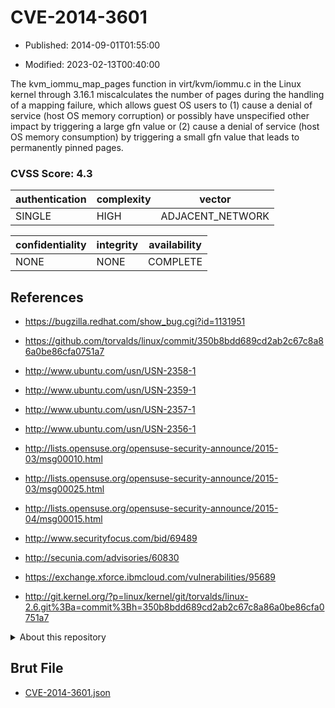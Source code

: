 # CVE-2014-3601

- Published: 2014-09-01T01:55:00

- Modified: 2023-02-13T00:40:00

The kvm_iommu_map_pages function in virt/kvm/iommu.c in the Linux kernel through 3.16.1 miscalculates the number of pages during the handling of a mapping failure, which allows guest OS users to (1) cause a denial of service (host OS memory corruption) or possibly have unspecified other impact by triggering a large gfn value or (2) cause a denial of service (host OS memory consumption) by triggering a small gfn value that leads to permanently pinned pages.

### CVSS Score: **4.3**

| authentication | complexity | vector |
| --- | --- | --- |
| SINGLE | HIGH | ADJACENT_NETWORK |

| confidentiality | integrity | availability |
| --- | --- | --- |
| NONE | NONE | COMPLETE |

## References

* https://bugzilla.redhat.com/show_bug.cgi?id=1131951

* https://github.com/torvalds/linux/commit/350b8bdd689cd2ab2c67c8a86a0be86cfa0751a7

* http://www.ubuntu.com/usn/USN-2358-1

* http://www.ubuntu.com/usn/USN-2359-1

* http://www.ubuntu.com/usn/USN-2357-1

* http://www.ubuntu.com/usn/USN-2356-1

* http://lists.opensuse.org/opensuse-security-announce/2015-03/msg00010.html

* http://lists.opensuse.org/opensuse-security-announce/2015-03/msg00025.html

* http://lists.opensuse.org/opensuse-security-announce/2015-04/msg00015.html

* http://www.securityfocus.com/bid/69489

* http://secunia.com/advisories/60830

* https://exchange.xforce.ibmcloud.com/vulnerabilities/95689

* http://git.kernel.org/?p=linux/kernel/git/torvalds/linux-2.6.git%3Ba=commit%3Bh=350b8bdd689cd2ab2c67c8a86a0be86cfa0751a7

<details>
<summary>About this repository</summary> 

  This repository is part of the project [Live Hack CVE](https://github.com/Live-Hack-CVE). Main website can be found [www.live-hack.org](https://www.live-hack.org) 
  
  Made by [Sn0wAlice](https://github.com/Sn0wAlice) for the people that care about security and need to have a feed of the latest CVEs. Hope you enjoy it, don't forget to star the repo and follow me on [Twitter](https://twitter.com/Sn0wAlice) and [Github](https://github.com/Sn0wAlice). And that is my [personnal website](https://www.alice-snow.me/)

  - [Home Page](https://github.com/Live-Hack-CVE)
  - [Framework](https://github.com/Live-Hack-CVE/cve-framework)
  - [CVE database](https://github.com/Live-Hack-CVE/full_database)
  - [Changelog](https://github.com/Live-Hack-CVE/Changelog)
</details>

## Brut File

* [CVE-2014-3601.json](https://raw.githubusercontent.com/Live-Hack-CVE/full_database/main/cves/2014/CVE-2014-3601.json)

